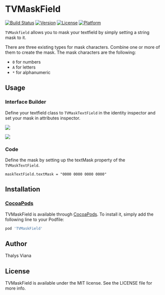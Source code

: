 # TVMaskField

[![Build Status](https://travis-ci.com/thalysviana/TVMaskField.svg?branch=main)](https://travis-ci.com/thalysviana/TVMaskField)
[![Version](https://img.shields.io/cocoapods/v/TVMaskField.svg?style=flat)](https://cocoapods.org/pods/TVMaskField)
[![License](https://img.shields.io/cocoapods/l/TVMaskField.svg?style=flat)](https://cocoapods.org/pods/TVMaskField)
[![Platform](https://img.shields.io/cocoapods/p/TVMaskField.svg?style=flat)](https://cocoapods.org/pods/TVMaskField)

```TVMaskfield``` allows you to mask your textfield by simply setting a string mask to it.

There are three existing types for mask characters. Combine one or more of them to create the mask. The mask characters are the following:

- ```0``` for numbers
- ```A``` for letters
- ```*``` for alphanumeric

## Usage

### Interface Builder

Define your textfield class to ```TVMaskTextField``` in the identity inspector and set your mask in attributes inspector.

![](https://i.imgur.com/Y86garO.png)

![](https://i.imgur.com/u4gordY.png)

### Code

Define the mask by setting up the textMask property of the ```TVMaskTextField```.

```maskTextField.textMask = "0000 0000 0000 0000"```

## Installation

### [CocoaPods](https://guides.cocoapods.org/using/using-cocoapods.html)

TVMaskField is available through [CocoaPods](https://cocoapods.org). To install
it, simply add the following line to your Podfile:

```ruby
pod 'TVMaskField'
```

## Author

Thalys Viana

## License

TVMaskField is available under the MIT license. See the LICENSE file for more info.
